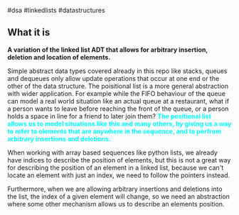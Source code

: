 #dsa #linkedlists #datastructures 

## What it is
**A variation of the linked list ADT that allows for arbitrary insertion, deletion and location of elements.**

Simple abstract data types covered already in this repo like stacks, queues and dequeues only allow update operations that occur at one end or the other of the data structure. The poisitional list is a more general abstraction with wider application. For example while the FIFO behaviour of the queue can model a real world situation like an actual queue at a restaurant, what if a person wants to leave before reaching the front of the queue, or a person holds a space in line for a friend to later join them? <span style="color: cyan; font-weight: bold;">The positional list allows us to model situations like this and many others, by giving us a way to refer to elements that are anywhere in the sequence, and to perfrom arbitrary insertions and deletions.</span>

When working with array based sequences like python lists, we already have indices to describe the position of elements, but this is not a great way for describing the position of an element in a linked list, because we can't locate an element with just an index, we need to follow the pointers instead. 

Furthermore, when we are allowing arbitrary insertions and deletions into the list, the index of a given element will change, so we need an abstraction where  some other mechanism allows us to describe an elements position.